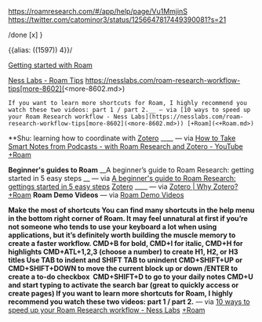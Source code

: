 https://roamresearch.com/#/app/help/page/Vu1MmjinS
https://twitter.com/catominor3/status/1256647817449390081?s=21

/done
[x] }


{{alias: ((1597)) 4}}/

[Getting started with Roam](https://www.roamtips.com/home/getting-started-with-roam-research)

[Ness Labs - Roam Tips](<Ness Labs - Roam Tips.md>) 
    https://nesslabs.com/roam-research-workflow-tips[more-8602](<more-8602.md>)
    
    If you want to learn more shortcuts for Roam, I highly recommend you watch these two videos: part 1 / part 2.__ — via [10 ways to speed up your Roam Research workflow - Ness Labs](https://nesslabs.com/roam-research-workflow-tips[more-8602](<more-8602.md>)) [+Roam](<+Roam.md>)
**Shu: learning how to coordinate with [Zotero](<Zotero.md>)
    ____ — via [How to Take Smart Notes from Podcasts - with Roam Research and Zotero - YouTube](https://www.youtube.com/watch?v=eXXGpFe0LT4) [+Roam](<+Roam.md>)

**Beginner's guides to Roam**
    __A beginner’s guide to Roam Research: getting started in 5 easy steps
    __ — via [A beginner's guide to Roam Research: gettings started in 5 easy steps](https://nesslabs.com/roam-research-beginner-guide)
[Zotero](<Zotero.md>)
    ____ — via [Zotero | Why Zotero?](https://www.zotero.org/why) [+Roam](<+Roam.md>)
__Roam Demo Videos__ — via [Roam Demo Videos](https://roamresearch.com/#/app/help/page/k5RxbGuJN)

__Make the most of shortcuts
You can find many shortcuts in the help menu in the bottom right corner of Roam. It may feel unnatural at first if you’re not someone who tends to use your keyboard a lot when using applications, but it’s definitely worth building the muscle memory to create a faster workflow.
CMD+B for bold, CMD+I for italic, CMD+H for highlights
CMD+ATL+1,2,3 (choose a number) to create H1, H2, or H3 titles
Use TAB to indent and SHIFT TAB to unindent
CMD+SHIFT+UP or CMD+SHIFT+DOWN to move the current block up or down
/ENTER to create a to-do checkbox 
CMD+SHIFT+D to go to your daily notes
CMD+U and start typing to activate the search bar (great to quickly access or create pages)
If you want to learn more shortcuts for Roam, I highly recommend you watch these two videos: part 1 / part 2.__ — via [10 ways to speed up your Roam Research workflow - Ness Labs](https://nesslabs.com/roam-research-workflow-tips[more-8602](<more-8602.md>)) [+Roam](<+Roam.md>)

